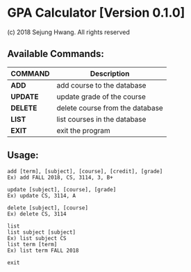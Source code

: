 # GPA Calculator [Version 0.1.0]
(c) 2018 Sejung Hwang. All rights reserved

## Available Commands:
| COMMAND    	| Description			    	|
|--------	|---------------------------------	|
| **ADD**     	| add course to the database      	|
| **UPDATE** 	| update grade of the course      	|
| **DELETE**	| delete course from the database 	|
| **LIST**   	| list courses in the database    	|
| **EXIT**   	| exit the program                	|

## Usage:
```
add [term], [subject], [course], [credit], [grade]
Ex) add FALL 2018, CS, 3114, 3, B+

update [subject], [course], [grade]
Ex) update CS, 3114, A

delete [subject], [course]
Ex) delete CS, 3114

list
list subject [subject]
Ex) list subject CS
list term [term]
Ex) list term FALL 2018

exit
```
